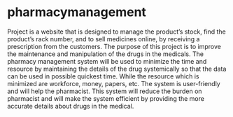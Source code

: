 # pharmacymanagement
Project is a website that is designed to manage the product’s stock, find the product’s rack number, and to sell medicines online, by receiving a prescription from the customers. The purpose of this project is to improve the maintenance and manipulation of the drugs in the medicals. The pharmacy management system will be used to minimize the time and resource by maintaining the details of the drug systemically so that the data can be used in possible quickest time. While the resource which is minimized are workforce, money, papers, etc. The system is user-friendly and will help the pharmacist. This system will reduce the burden on pharmacist and will make the system efficient by providing the more accurate details about drugs in the medical.
